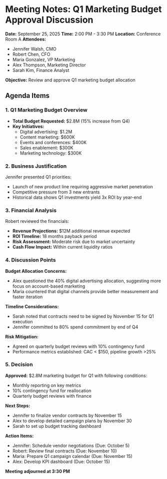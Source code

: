 # Meeting Notes: Q1 Marketing Budget Approval Discussion

**Date:** September 25, 2025
**Time:** 2:00 PM - 3:30 PM
**Location:** Conference Room A
**Attendees:**
- Jennifer Walsh, CMO
- Robert Chen, CFO
- Maria Gonzalez, VP Marketing
- Alex Thompson, Marketing Director
- Sarah Kim, Finance Analyst

**Objective:** Review and approve Q1 marketing budget allocation

## Agenda Items

### 1. Q1 Marketing Budget Overview
- **Total Budget Requested:** $2.8M (15% increase from Q4)
- **Key Initiatives:**
  - Digital advertising: $1.2M
  - Content marketing: $600K
  - Events and conferences: $400K
  - Sales enablement: $300K
  - Marketing technology: $300K

### 2. Business Justification
Jennifer presented Q1 priorities:
- Launch of new product line requiring aggressive market penetration
- Competitive pressure from 3 new entrants
- Historical data shows Q1 investments yield 3x ROI by year-end

### 3. Financial Analysis
Robert reviewed the financials:
- **Revenue Projections:** $12M additional revenue expected
- **ROI Timeline:** 18 months payback period
- **Risk Assessment:** Moderate risk due to market uncertainty
- **Cash Flow Impact:** Within current liquidity ratios

### 4. Discussion Points

**Budget Allocation Concerns:**
- Alex questioned the 40% digital advertising allocation, suggesting more focus on account-based marketing
- Maria countered that digital channels provide better measurement and faster iteration

**Timeline Considerations:**
- Sarah noted that contracts need to be signed by November 15 for Q1 execution
- Jennifer committed to 80% spend commitment by end of Q4

**Risk Mitigation:**
- Agreed on quarterly budget reviews with 10% contingency fund
- Performance metrics established: CAC < $150, pipeline growth >25%

### 5. Decision
**Approved:** $2.8M marketing budget for Q1 with following conditions:
- Monthly reporting on key metrics
- 10% contingency fund for reallocation
- Quarterly budget reviews with finance

**Next Steps:**
- Jennifer to finalize vendor contracts by November 15
- Alex to develop detailed campaign plans by November 30
- Sarah to set up budget tracking dashboard

**Action Items:**
- Jennifer: Schedule vendor negotiations (Due: October 5)
- Robert: Review final contracts (Due: November 10)
- Maria: Prepare Q1 campaign calendar (Due: November 15)
- Alex: Develop KPI dashboard (Due: October 15)

**Meeting adjourned at 3:30 PM**

